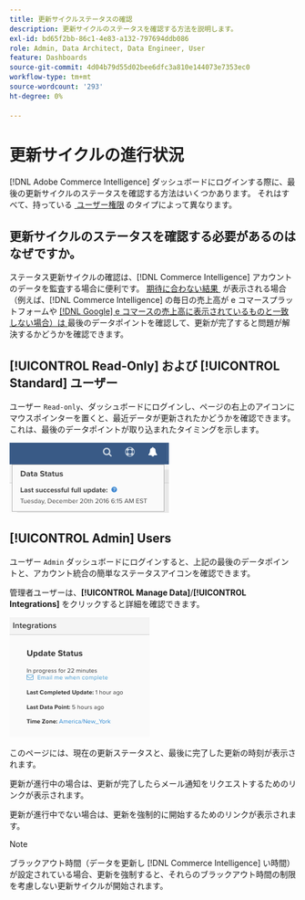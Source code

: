```yaml
---
title: 更新サイクルステータスの確認
description: 更新サイクルのステータスを確認する方法を説明します。
exl-id: bd65f2bb-86c1-4e83-a132-797694ddb086
role: Admin, Data Architect, Data Engineer, User
feature: Dashboards
source-git-commit: 4d04b79d55d02bee6dfc3a810e144073e7353ec0
workflow-type: tm+mt
source-wordcount: '293'
ht-degree: 0%

---
```


# 更新サイクルの進行状況

[!DNL Adobe Commerce Intelligence] ダッシュボードにログインする際に、最後の更新サイクルのステータスを確認する方法はいくつかあります。 それはすべて、持っている [&#x200B; ユーザー権限 &#x200B;](../administrator/user-management/user-management.md) のタイプによって異なります。

## 更新サイクルのステータスを確認する必要があるのはなぜですか。

ステータス更新サイクルの確認は、[!DNL Commerce Intelligence] アカウントのデータを監査する場合に便利です。 [&#x200B; 期待に合わない結果 &#x200B;](../data-analyst/data-warehouse-mgr/data-and-updates-faq.md) が表示される場合（例えば、[!DNL Commerce Intelligence] の毎日の売上高が e コマースプラットフォームや [[!DNL Google] e コマースの売上高に表示されているものと一致しない場合）は &#x200B;](https://experienceleague.adobe.com/docs/commerce-knowledge-base/kb/troubleshooting/miscellaneous/diagnosing-google-ecommerce-revenue-discrepancies.html?lang=ja) 最後のデータポイントを確認して、更新が完了すると問題が解決するかどうかを確認できます。

## [!UICONTROL Read-Only] および [!UICONTROL Standard] ユーザー

ユーザー `Read-only`、ダッシュボードにログインし、ページの右上のアイコンにマウスポインターを置くと、最近データが更新されたかどうかを確認できます。 これは、最後のデータポイントが取り込まれたタイミングを示します。

![&#x200B; インターフェイスに表示される前回成功したデータ更新タイムスタンプ &#x200B;](../../mbi/assets/last-success-data.png)

## [!UICONTROL Admin] Users

ユーザー `Admin` ダッシュボードにログインすると、上記の最後のデータポイントと、アカウント統合の簡単なステータスアイコンを確認できます。

管理者ユーザーは、**[!UICONTROL Manage Data]**/**[!UICONTROL Integrations]** をクリックすると詳細を確認できます。

![&#x200B; 接続の詳細と更新ステータスを表示するデータ統合の管理ページ &#x200B;](../../mbi/assets/detail-manage-data-integrations.png)

このページには、現在の更新ステータスと、最後に完了した更新の時刻が表示されます。

更新が進行中の場合は、更新が完了したらメール通知をリクエストするためのリンクが表示されます。

更新が進行中でない場合は、更新を強制的に開始するためのリンクが表示されます。

>[!NOTE]
>
>ブラックアウト時間（データを更新し [!DNL Commerce Intelligence] い時間）が設定されている場合、更新を強制すると、それらのブラックアウト時間の制限を考慮しない更新サイクルが開始されます。
